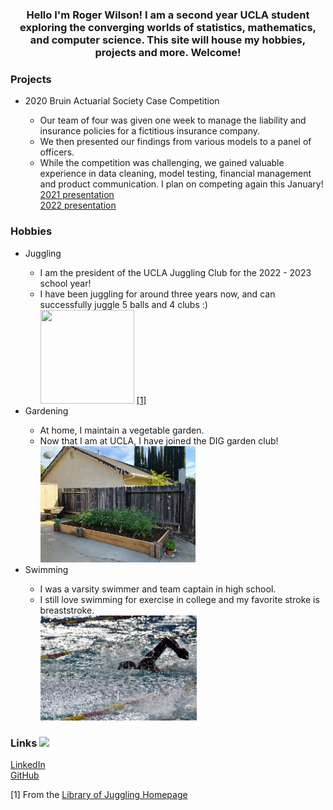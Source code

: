 <h3> <strong> <p align = "center"> Hello I'm Roger Wilson! I am a second year UCLA student exploring the converging worlds of statistics, mathematics, and computer science. This site will house my hobbies, projects and more. Welcome! </p> </strong> </h3>

<h3> <strong> Projects </strong> </h3>
<ul>
  <li> 2020 Bruin Actuarial Society Case Competition </li>
    <ul style="list-style-type:circle;">
      <li> Our team of four was given one week to manage the liability and insurance policies for a fictitious insurance company. </li>
      <li> We then presented our findings from various models to a panel of officers. </li>
      <li> While the competition was challenging, we gained valuable experience in data cleaning, model testing, financial management and product communication. I plan on competing again this January! <br> <a href="2020bascomp.pdf">2021 presentation</a> <br> <a href="2022_Team_16_Slides.pdf">2022 presentation</a> </li>
  </ul>
</ul>

<h3> <strong> Hobbies </strong> </h3>
<ul>
  <li> Juggling </li>
   <ul style="list-style-type:circle;">
      <li> I am the president of the UCLA Juggling Club for the 2022 - 2023 school year! </li>
      <li> I have been juggling for around three years now, and can successfully juggle 5 balls and 4 clubs :) <br> <img src = "https://libraryofjuggling.com/JugglingGifs/5balltricks/fiveballcascade.gif" width = "150" height = "150"/> <a href="#footnote-1">[1]</a> </li>
   </ul>
   <li> Gardening </li>
   <ul style="list-style-type:;">
      <li> At home, I maintain a vegetable garden. </li>
      <li> Now that I am at UCLA, I have joined the DIG garden club! <br> <img src = "garden.jpg" width = "248" /> </li>
   </ul>
  <li> Swimming </li>
    <ul style="list-style-type:circle;">
      <li> I was a varsity swimmer and team captain in high school. </li>
      <li> I still love swimming for exercise in college and my favorite stroke is breaststroke. <br> <img src = "swim.jpg" width = "250" /> </li>
  </ul>
</ul>
   
<h3> <strong> Links </strong> <img src = "https://www.pngitem.com/pimgs/m/214-2149012_concept-art-ocarina-of-time-link-hd-png.png" width = "35" /> </h3>
<a href="https://www.linkedin.com/in/roger-wilson-679225223/">LinkedIn</a> <br>
<a href="https://github.com/rswilson-32">GitHub</a> 


<p id="footnote-1">[1] From the <a href="https://libraryofjuggling.com/">Library of Juggling Homepage </a> </p>
